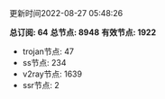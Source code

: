 更新时间2022-08-27 05:48:26

**总订阅: 64**
**总节点: 8948**
**有效节点: 1922**
- trojan节点: 47
- ss节点: 234
- v2ray节点: 1639
- ssr节点: 2
